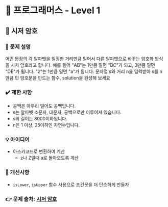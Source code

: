 # 🔔 프로그래머스 - Level 1
## 📑 시저 암호
### 📌 문제 설명
어떤 문장의 각 알파벳을 일정한 거리만큼 밀어서 다른 알파벳으로 바꾸는 암호화 방식을 시저 암호라고 합니다. 
예를 들어 "AB"는 1만큼 밀면 "BC"가 되고, 3만큼 밀면 "DE"가 됩니다. 
"z"는 1만큼 밀면 "a"가 됩니다. 문자열 s와 거리 n을 입력받아 s를 n만큼 민 암호문을 만드는 함수, solution을 완성해 보세요

### ✔️ 제한 사항
- 공백은 아무리 밀어도 공백입니다.
- s는 알파벳 소문자, 대문자, 공백으로만 이루어져 있습니다.
- s의 길이는 8000이하입니다.
- n은 1 이상, 25이하인 자연수입니다.

### 💡 아이디어
- 아스키코드로 변환하여 계산  
  - z나 Z일때 a로 돌아오도록 계산

### 💬 개선사항
- `isLower`, `isUpper` 함수 사용으로 조건문을 더 단순하게 만들자  

### 👉 문제 출처: [시저 암호](https://programmers.co.kr/learn/courses/30/lessons/12926)


